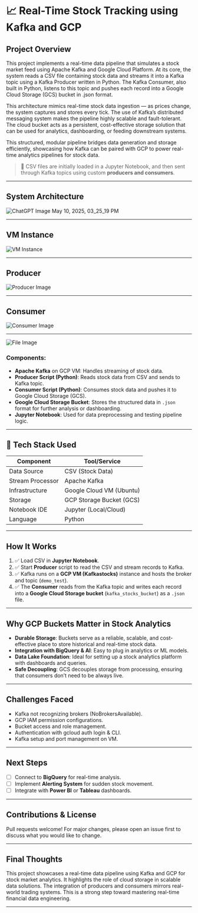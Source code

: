 # 📈 Real-Time Stock Tracking using Kafka and GCP

##  Project Overview

This project implements a real-time data pipeline that simulates a stock market feed using Apache Kafka and Google Cloud Platform. At its core, the system reads a CSV file containing stock data and streams it into a Kafka topic using a Kafka Producer written in Python. The Kafka Consumer, also built in Python, listens to this topic and pushes each record into a Google Cloud Storage (GCS) bucket in .json format.

This architecture mimics real-time stock data ingestion — as prices change, the system captures and stores every tick. The use of Kafka’s distributed messaging system makes the pipeline highly scalable and fault-tolerant. The cloud bucket acts as a persistent, cost-effective storage solution that can be used for analytics, dashboarding, or feeding downstream systems.

This structured, modular pipeline bridges data generation and storage efficiently, showcasing how Kafka can be paired with GCP to power real-time analytics pipelines for stock data.

> 📍 CSV files are initially loaded in a Jupyter Notebook, and then sent through Kafka topics using custom **producers and consumers**.

---

## System Architecture
![ChatGPT Image May 10, 2025, 03_25_19 PM](https://github.com/user-attachments/assets/ebeb8768-2883-45cf-bc54-ef4d76746b77)

---

## VM Instance 
![VM Instance](https://github.com/user-attachments/assets/a21ade01-8698-472a-af37-6265635e5f59)

---

## Producer
![Producer Image](https://github.com/user-attachments/assets/3785f999-3b18-47a2-8db8-0e3d5f0dc771)

---

## Consumer
![Consumer Image](https://github.com/user-attachments/assets/1465f31d-f433-44c2-bb13-82518b63c18e)

---
![File Image](https://github.com/user-attachments/assets/4bcdc68f-3a6e-4f12-bcee-2bcb71391cca)



### Components:
- **Apache Kafka** on GCP VM: Handles streaming of stock data.
- **Producer Script (Python)**: Reads stock data from CSV and sends to Kafka topic.
- **Consumer Script (Python)**: Consumes stock data and pushes it to Google Cloud Storage (GCS).
- **Google Cloud Storage Bucket**: Stores the structured data in `.json` format for further analysis or dashboarding.
- **Jupyter Notebook**: Used for data preprocessing and testing pipeline logic.

---

## 🔧 Tech Stack Used

| Component         | Tool/Service                    |
|------------------|---------------------------------|
| Data Source       | CSV (Stock Data)               |
| Stream Processor  | Apache Kafka                   |
| Infrastructure    | Google Cloud VM (Ubuntu)       |
| Storage           | GCP Storage Bucket (GCS)       |
| Notebook IDE      | Jupyter (Local/Cloud)          |
| Language          | Python                         |

---

##  How It Works

1. ✅ Load CSV in **Jupyter Notebook**.
2. ✅ Start **Producer** script to read the CSV and stream records to Kafka.
3. ✅ Kafka runs on a **GCP VM (Kafkastocks)** instance and hosts the broker and topic (`demo_test`).
4. ✅ The **Consumer** reads from the Kafka topic and writes each record into a **Google Cloud Storage bucket** (`kafka_stocks_bucket`) as a `.json` file.

---

## Why GCP Buckets Matter in Stock Analytics

- **Durable Storage**: Buckets serve as a reliable, scalable, and cost-effective place to store historical and real-time stock data.
- **Integration with BigQuery & AI**: Easy to plug in analytics or ML models.
- **Data Lake Foundation**: Ideal for setting up a stock analytics platform with dashboards and queries.
- **Safe Decoupling**: GCS decouples storage from processing, ensuring that consumers don’t need to be always live.
  
---
##  Challenges Faced
- Kafka not recognizing brokers (NoBrokersAvailable).
- GCP IAM permission configurations.
- Bucket access and role management.
- Authentication with gcloud auth login & CLI.
- Kafka setup and port management on VM.

---

##  Next Steps

- [ ] Connect to **BigQuery** for real-time analysis.
- [ ] Implement **Alerting System** for sudden stock movement.
- [ ] Integrate with **Power BI** or **Tableau** dashboards.

---

##  Contributions & License

Pull requests welcome! For major changes, please open an issue first to discuss what you would like to change.

---

##  Final Thoughts

This project showcases a real-time data pipeline using Kafka and GCP for stock market analytics.
It highlights the role of cloud storage in scalable data solutions.
The integration of producers and consumers mirrors real-world trading systems.
This is a strong step toward mastering real-time financial data engineering.

---

